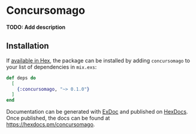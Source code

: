 # Concursomago

**TODO: Add description**

## Installation

If [available in Hex](https://hex.pm/docs/publish), the package can be installed
by adding `concursomago` to your list of dependencies in `mix.exs`:

```elixir
def deps do
  [
    {:concursomago, "~> 0.1.0"}
  ]
end
```

Documentation can be generated with [ExDoc](https://github.com/elixir-lang/ex_doc)
and published on [HexDocs](https://hexdocs.pm). Once published, the docs can
be found at <https://hexdocs.pm/concursomago>.

